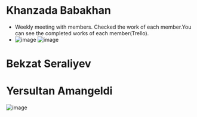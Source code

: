 # Khanzada Babakhan	
* Weekly meeting with members. Checked the work of each member.You can see the completed works of each member(Trello).
* ![image](https://user-images.githubusercontent.com/78099157/166157926-95025779-9dd7-42ad-8e73-9e55aa262d3d.png)
![image](https://user-images.githubusercontent.com/78099157/166157939-ace597ed-22eb-45b8-835d-9af17918b4e9.png)

#	Bekzat Seraliyev
# Yersultan Amangeldi
![image](https://user-images.githubusercontent.com/47381215/166237123-9d3ca681-ffca-4161-bba6-457f792dca2b.png)


